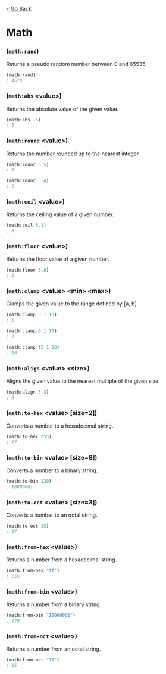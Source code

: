 [&laquo; Go Back](./README.md)
# Math


### (`math:rand`)
Returns a pseudo random number between 0 and 65535.
```lisp
(math:rand)
; 4578
```

### (`math:abs` \<value>)
Returns the absolute value of the given value.
```lisp
(math:abs -5)
; 5
```

### (`math:round` \<value>)
Returns the number rounded up to the nearest integer.
```lisp
(math:round 5.5)
; 6

(math:round 5.4)
; 5
```

### (`math:ceil` \<value>)
Returns the ceiling value of a given number.
```lisp
(math:ceil 5.1)
; 6
```

### (`math:floor` \<value>)
Returns the floor value of a given number.
```lisp
(math:floor 5.8)
; 5
```

### (`math:clamp` \<value> \<min> \<max>)
Clamps the given value to the range defined by [a, b].
```lisp
(math:clamp 5 1 10)
; 5

(math:clamp 0 1 10)
; 1

(math:clamp 15 1 10)
; 10
```

### (`math:align` \<value> \<size>)
Aligns the given value to the nearest multiple of the given size.
```lisp
(math:align 5 3)
; 6
```

### (`math:to-hex` \<value> [size=2])
Converts a number to a hexadecimal string.
```lisp
(math:to-hex 255)
; ff
```

### (`math:to-bin` \<value> [size=8])
Converts a number to a binary string.
```lisp
(math:to-bin 129)
; 10000001
```

### (`math:to-oct` \<value> [size=3])
Converts a number to an octal string.
```lisp
(math:to-oct 15)
; 17
```

### (`math:from-hex` \<value>)
Returns a number from a hexadecimal string.
```lisp
(math:from-hex "ff")
; 255
```

### (`math:from-bin` \<value>)
Returns a number from a binary string.
```lisp
(math:from-bin "10000001")
; 129
```

### (`math:from-oct` \<value>)
Returns a number from an octal string.
```lisp
(math:from-oct "17")
; 15
```
